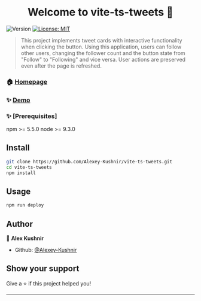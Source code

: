 <h1 align="center">Welcome to vite-ts-tweets 👋</h1>
<p>
  <img alt="Version" src="https://img.shields.io/badge/version-0.0.0-blue.svg?cacheSeconds=2592000" />
  <a href="#" target="_blank">
    <img alt="License: MIT" src="https://img.shields.io/badge/License-MIT-yellow.svg" />
  </a>
</p>

> This project implements tweet cards with interactive functionality when clicking the button. Using this application, users can follow other users, changing the follower count and the button state from &#34;Follow&#34; to &#34;Following&#34; and vice versa. User actions are preserved even after the page is refreshed.

### 🏠 [Homepage](https://github.com/Alexey-Kushnir/vite-ts-tweets)

### ✨ [Demo](https://alexey-kushnir.github.io/vite-ts-tweets/)

### ✨ [Prerequisites]

npm >= 5.5.0
node >= 9.3.0

## Install

```sh
git clone https://github.com/Alexey-Kushnir/vite-ts-tweets.git
cd vite-ts-tweets
npm install
```

## Usage

```sh
npm run deploy
```

## Author

👤 **Alex Kushnir**

- Github: [@Alexey-Kushnir](https://github.com/Alexey-Kushnir)

## Show your support

Give a ⭐️ if this project helped you!

---

